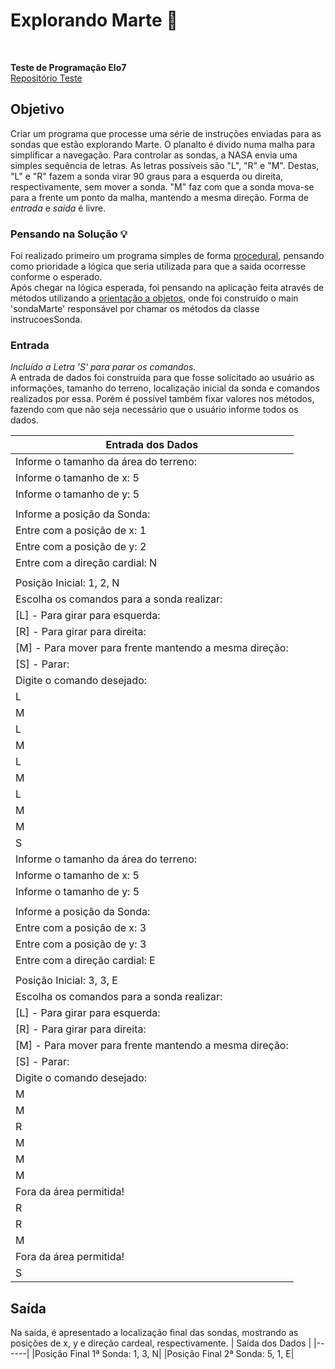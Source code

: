 # Explorando Marte :rocket:

<br>

**Teste de Programação Elo7**    
[Repositório Teste](https://gist.github.com/elo7-developer/1a40c96a5d062b69f02c "Clique Aqui")

## Objetivo
Criar um programa que processe uma série de instruções enviadas para as sondas que estão explorando Marte.
O planalto é divido numa malha para simplificar a navegação. 
Para controlar as sondas, a NASA envia uma simples sequência de letras. As letras possíveis são "L", "R" e "M". Destas, "L" e "R" fazem a sonda virar 90 graus para a esquerda ou direita, respectivamente, sem mover a sonda. "M" faz com que a sonda mova-se para a frente um ponto da malha, mantendo a mesma direção.
Forma de *entrada* e *saída* é livre.

### Pensando na Solução :bulb:
Foi realizado primeiro um programa simples de forma [procedural](https://github.com/DottaMP/SondaMarte/tree/main/procedural "Clique Aqui"), pensando como prioridade a lógica que seria utilizada para que a saída ocorresse conforme o esperado.    
Após chegar na lógica esperada, foi pensando na aplicação feita através de métodos utilizando a [orientação a objetos](https://github.com/DottaMP/SondaMarte/tree/main/Orientado%20a%20Objetos "Clique Aqui"), onde foi construído o main 'sondaMarte' responsável por chamar os métodos da classe instrucoesSonda.

### Entrada
*Incluído a Letra 'S' para parar os comandos.*    
A entrada de dados foi construída para que fosse solicitado ao usuário as informações, tamanho do terreno, localização inicial da sonda e comandos realizados por essa. Porém é possível também fixar valores nos métodos, fazendo com que não seja necessário que o usuário informe todos os dados.    

| Entrada dos Dados |  
|------|
|Informe o tamanho da área do terreno:|
|Informe o tamanho de x: 5|
|Informe o tamanho de y: 5|
||
|Informe a posição da Sonda:|
|Entre com a posição de x: 1|
|Entre com a posição de y: 2|
|Entre com a direção cardial: N|
||
|Posição Inicial: 1, 2, N|
|Escolha os comandos para a sonda realizar:| 
|[L] - Para girar para esquerda: |
|[R] - Para girar para direita: |
|[M] - Para mover para frente mantendo a mesma direção: |
|[S] - Parar: |
|Digite o comando desejado: |
|L|
|M|
|L|
|M|
|L|
|M|
|L|
|M|
|M|
|S|
|Informe o tamanho da área do terreno:|
|Informe o tamanho de x: 5|
|Informe o tamanho de y: 5|
||
|Informe a posição da Sonda:|
|Entre com a posição de x: 3|
|Entre com a posição de y: 3|
|Entre com a direção cardial: E|
||
|Posição Inicial: 3, 3, E|
|Escolha os comandos para a sonda realizar:| 
|[L] - Para girar para esquerda: |
|[R] - Para girar para direita: |
|[M] - Para mover para frente mantendo a mesma direção: |
|[S] - Parar: |
|Digite o comando desejado: |
|M|
|M|
|R|
|M|
|M|
|M|
|Fora da área permitida!|
|R|
|R|
|M|
|Fora da área permitida!|
|S| 
 
## Saída
Na saída, é apresentado a localização final das sondas, mostrando as posições de x, y e direção cardeal, respectivamente.
| Saída dos Dados | 
|------|
|Posição Final 1ª Sonda: 1, 3, N|
|Posição Final 2ª Sonda: 5, 1, E|
